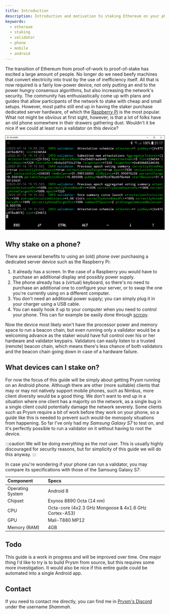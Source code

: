 ```yaml
---
title: Introduction
description: Introduction and motivation to staking Ethereum on your phone
keywords:
  - ethereum
  - staking
  - validator
  - phone
  - mobile
  - android
---
```


The transition of Ethereum from proof-of-work to proof-of-stake has excited a large amount of people. No longer do we need beefy machines that convert electricity into trust by the use of inefficiency itself. All that is now required is a fairly low-power device, not only putting an end to the power hungry consensus algorithms, but also increasing the network's security. The community has enthusiastically come up with plans and guides that allow participants of the network to stake with cheap and small setups. However, most paths still end up in having the staker purchase dedicated server hardware, of which the [Raspberry Pi](https://www.raspberrypi.org/) is the most popular. What not might be obvious at first sight, however, is that a lot of folks have an old phone somewhere in their drawers gathering dust. Wouldn't it be nice if we could at least run a validator on this device?

![Validating with Prysm on a phone](/img/introduction/1.png)

## Why stake on a phone?
There are several benefits to using an (old) phone over purchasing a dedicated server device such as the Raspberry Pi:

1. It already has a screen. In the case of a Raspberry you would have to purchase an additional display and possibly power supply.
1. The phone already has a (virtual) keyboard, so there's no need to purchase an additional one to configure your server, or to swap the one you're currently using on a different computer.
1. You don't need an additional power supply; you can simply plug it in your charger using a USB cable.
1. You can easily hook it up to your computer when you need to control your phone. This can for example be easily done through [scrcpy](scrcpy.md).

Now the device most likely won't have the processor power and memory space to run a beacon chain, but even running only a validator would be a welcoming advance as the staker would have full control over his or her hardware and validator keypairs. Validators can easily listen to a trusted (remote) beacon chain, which means there's less chance of both validators and the beacon chain going down in case of a hardware failure.

## What devices can I stake on?
For now the focus of this guide will be simply about getting Prysm running on an Android phone. Although there are other (more suitable) clients that may or may not natively support mobile phones, such as Nimbus, more client diversity would be a good thing. We don't want to end up in a situation where one client has a majority on the network, as a single bug in a single client could potentially damage the network severely. Some clients such as Prysm require a bit of work before they work on your phone, so a guide like this is needed to prevent such would-be monopoly situations from happening. So far I've only had my *Samsung Galaxy S7* to test on, and it's perfectly possible to run a validator on it without having to root the device.

:::caution
We will be doing everything as the *root* user. This is usually highly discouraged for security reasons, but for simplicity of this guide we will do this anyway.
:::

In case you're wondering if your phone can run a validator, you may compare its specifications with those of the Samsung Galaxy S7:

| Component        | Specs                                                 |
| :--------------- | :---------------------------------------------------- |
| Operating System | Android 8                                             | 
| Chipset          | Exynos 8890 Octa (14 nm)                              |
| CPU              | Octa-core (4x2.3 GHz Mongoose & 4x1.6 GHz Cortex-A53) |
| GPU              | Mali-T880 MP12                                        |
| Memory (RAM)     | 4GB                                                   |

## Todo
This guide is a work in progress and will be improved over time. One major thing I'd like to try is to build Prysm from source, but this requires some more investigation. It would also be nice if this entire guide could be automated into a single Android app.

## Contact
If you need to contact me directly, you can find me in [Prysm's Discord](https://discord.gg/YMVYzv6) under the username *Shammah*.